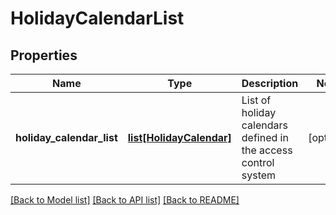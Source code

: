 # HolidayCalendarList

## Properties
Name | Type | Description | Notes
------------ | ------------- | ------------- | -------------
**holiday_calendar_list** | [**list[HolidayCalendar]**](HolidayCalendar.md) | List of holiday calendars defined in the access control system | [optional] 

[[Back to Model list]](../README.md#documentation-for-models) [[Back to API list]](../README.md#documentation-for-api-endpoints) [[Back to README]](../README.md)

